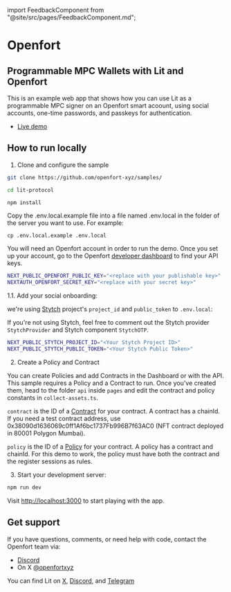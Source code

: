 import FeedbackComponent from "@site/src/pages/FeedbackComponent.md";


# Openfort

## Programmable MPC Wallets with Lit and Openfort

This is an example web app that shows how you can use Lit as a programmable MPC signer on an Openfort smart acoount, using social accounts, one-time passwords, and passkeys for authentication.

- [Live demo](https://sample-lit-protocol-nextjs.vercel.app)

## How to run locally

1. Clone and configure the sample

```bash
git clone https://github.com/openfort-xyz/samples/

cd lit-protocol

npm install
```

Copy the .env.local.example file into a file named .env.local in the folder of the server you want to use. For example:

```
cp .env.local.example .env.local
```

You will need an Openfort account in order to run the demo. Once you set up your account, go to the Openfort [developer dashboard](https://dashboard.openfort.xyz/apikeys) to find your API keys.

```bash .env.local
NEXT_PUBLIC_OPENFORT_PUBLIC_KEY="<replace with your publishable key>"
NEXTAUTH_OPENFORT_SECRET_KEY="<replace with your secret key>"
```

1.1. Add your social onboarding:

we're using [Stytch](https://stytch.com) project's `project_id` and `public_token` to `.env.local`:

If you're not using Stytch, feel free to comment out the Stytch provider `StytchProvider` and Stytch component `StytchOTP`.

```bash .env.local
NEXT_PUBLIC_STYTCH_PROJECT_ID="<Your Stytch Project ID>"
NEXT_PUBLIC_STYTCH_PUBLIC_TOKEN="<Your Stytch Public Token>"
```

2. Create a Policy and Contract

You can create Policies and add Contracts in the Dashboard or with the API. This sample requires a Policy and a Contract to run. Once you've created them, head to the folder `api` inside `pages` and edit the contract and policy constants in `collect-assets.ts`.


`contract` is the ID of a [Contract](https://www.openfort.xyz/docs/reference/api/create-contract-object) for your contract. A contract has a chainId. 
If you need a test contract address, use 0x38090d1636069c0ff1Af6bc1737Fb996B7f63AC0 (NFT contract deployed in 80001 Polygon Mumbai).

`policy` is the ID of a [Policy](https://www.openfort.xyz/docs/reference/api/create-a-policy-object) for your contract. A policy has a contract and chainId. For this demo to work, the policy must have both the contract and the register sessions as rules.


3. Start your development server:

```bash
npm run dev
```

Visit [http://localhost:3000](http://localhost:3000) to start playing with the app.

## Get support

If you have questions, comments, or need help with code, contact the Openfort team via:
- [Discord](https://discord.com/invite/t7x7hwkJF4)
- On X [@openfortxyz](https://twitter.com/openfortxyz)

You can find Lit on [X](https://twitter.com/LitProtocol), [Discord](https://discord.gg/hhqksjTJn3), and [Telegram](https://t.me/+aa73FAF9Vp82ZjJh)
<FeedbackComponent/>
